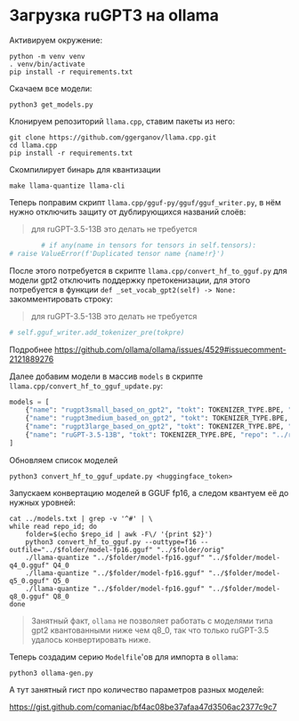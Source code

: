 # Загрузка ruGPT3 на ollama

Активируем окружение:

```shell
python -m venv venv
. venv/bin/activate
pip install -r requirements.txt
```

Скачаем все модели:

```shell
python3 get_models.py
```

Клонируем репозиторий `llama.cpp`, ставим пакеты из него:

```shell
git clone https://github.com/ggerganov/llama.cpp.git
cd llama.cpp
pip install -r requirements.txt 
```

Скомпилирует бинарь для квантизации

```shell
make llama-quantize llama-cli
```

Теперь поправим скрипт `llama.cpp/gguf-py/gguf/gguf_writer.py`, в нём нужно отключить защиту от дублирующихся названий
слоёв:

> для ruGPT-3.5-13B это делать не требуется

```python
        # if any(name in tensors for tensors in self.tensors):
# raise ValueError(f'Duplicated tensor name {name!r}')
```

После этого потребуется в скрипте `llama.cpp/convert_hf_to_gguf.py` для модели gpt2 отключить поддержку претокенизации,
для этого потребуется в функции `def _set_vocab_gpt2(self) -> None:` закомментировать строку:

> для ruGPT-3.5-13B это делать не требуется

```python
# self.gguf_writer.add_tokenizer_pre(tokpre)
```

Подробнее https://github.com/ollama/ollama/issues/4529#issuecomment-2121889276

Далее добавим модели в массив `models` в скрипте `llama.cpp/convert_hf_to_gguf_update.py`:

```python
models = [
    {"name": "rugpt3small_based_on_gpt2", "tokt": TOKENIZER_TYPE.BPE, "repo": "../rugpt3small_based_on_gpt2/orig"},
    {"name": "rugpt3medium_based_on_gpt2", "tokt": TOKENIZER_TYPE.BPE, "repo": "../rugpt3medium_based_on_gpt2/orig"},
    {"name": "rugpt3large_based_on_gpt2", "tokt": TOKENIZER_TYPE.BPE, "repo": "../rugpt3large_based_on_gpt2/orig"},
    {"name": "ruGPT-3.5-13B", "tokt": TOKENIZER_TYPE.BPE, "repo": "../ruGPT-3.5-13B/orig"},
]
```

Обновляем список моделей

```shell
python3 convert_hf_to_gguf_update.py <huggingface_token>
```

Запускаем конвертацию моделей в GGUF fp16, а следом квантуем её до нужных уровней:

```shell
cat ../models.txt | grep -v '^#' | \
while read repo_id; do
    folder=$(echo $repo_id | awk -F\/ '{print $2}')
    python3 convert_hf_to_gguf.py --outtype=f16 --outfile="../$folder/model-fp16.gguf" "../$folder/orig"
    ./llama-quantize "../$folder/model-fp16.gguf" "../$folder/model-q4_0.gguf" Q4_0
    ./llama-quantize "../$folder/model-fp16.gguf" "../$folder/model-q5_0.gguf" Q5_0
    ./llama-quantize "../$folder/model-fp16.gguf" "../$folder/model-q8_0.gguf" Q8_0
done
```

> Занятный факт, `ollama` не позволяет работать с моделями типа gpt2 квантованными ниже чем q8_0, так что только
> ruGPT-3.5 удалось конвертировать ниже.

Теперь создадим серию `Modelfile`'ов для импорта в `ollama`:

```shell
python3 ollama-gen.py
```

А тут занятный гист про количество параметров разных моделей:

https://gist.github.com/comaniac/bf4ac08be37afaa47d3506ac2377c9c7
